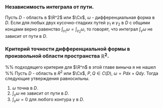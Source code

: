 ### Независимость интеграла от пути.
Пусть $D$ - область в $\R^2$ или $\Cx$, $\omega$ - дифференциальная форма в $D$. Если для любых двух кусочно-гладких путей $\gamma_1$ и $\gamma_2$ в $D$ с общими концами верно равенство $\int_{\gamma_1} \omega = \int_{\gamma_2} \omega$, то говорят, что интеграл $\int_\gamma \omega$ не зависит от пути в $D$.
### Критерий точности дифференциальной формы в произвольной области пространства $\mathbb{R}^2$.
%% подходящего критерия для $\R^n$ в этой главе виныча я не нашел %%
Пусть $D$ - область в $R^2$ или $\Cx$, $P, Q \in C(D)$, $\omega = Pdx + Qdy$. Тогда следующие утверждения равносильны.
1. $\omega$ точна в $D$.
2. $\int_\gamma \omega$ не зависит от пути в $D$.
3. $\int_\gamma \omega = 0$ для любого контура $\gamma$ в $D$.